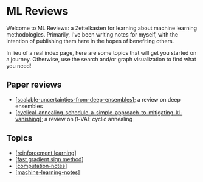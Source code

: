 # ML Reviews

Welcome to ML Reviews: a Zettelkasten for learning about machine learning methodologies. Primarily, I've been writing notes for myself, with the intention of publishing them here in the hopes of benefiting others.

In lieu of a real index page, here are some topics that will get you started on a journey. Otherwise, use the search and/or graph visualization to find what you need!

## Paper reviews

- [[scalable-uncertainties-from-deep-ensembles]]; a review on deep ensembles
- [[cyclical-annealing-schedule-a-simple-approach-to-mitigating-kl-vanishing]]; a review on $\beta$-VAE cyclic annealing

## Topics

- [[reinforcement learning]]
- [[fast gradient sign method]]
- [[computation-notes]]
- [[machine-learning-notes]]

[//begin]: # "Autogenerated link references for markdown compatibility"
[scalable-uncertainties-from-deep-ensembles]: notes/scalable-uncertainties-from-deep-ensembles "scalable-uncertainties-from-deep-ensembles"
[cyclical-annealing-schedule-a-simple-approach-to-mitigating-kl-vanishing]: notes/cyclical-annealing-schedule-a-simple-approach-to-mitigating-kl-vanishing "cyclical-annealing-schedule-a-simple-approach-to-mitigating-kl-vanishing"
[reinforcement learning]: <notes/reinforcement learning> "reinforcement learning"
[fast gradient sign method]: <notes/fast gradient sign method> "fast gradient sign method"
[computation-notes]: notes/computation-notes "computation-notes"
[machine-learning-notes]: notes/machine-learning-notes "machine-learning-notes"
[//end]: # "Autogenerated link references"
